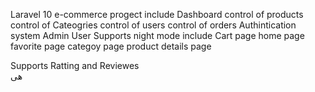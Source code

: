 Laravel 10 e-commerce progect include
Dashboard
    control of products
    control of Cateogries
    control of users
    control of orders
Authintication system
    Admin
    User
Supports night mode
include
    Cart page
    home page
    favorite page
    categoy page
    product details page
    
 Supports Ratting and Reviewes   
هى

